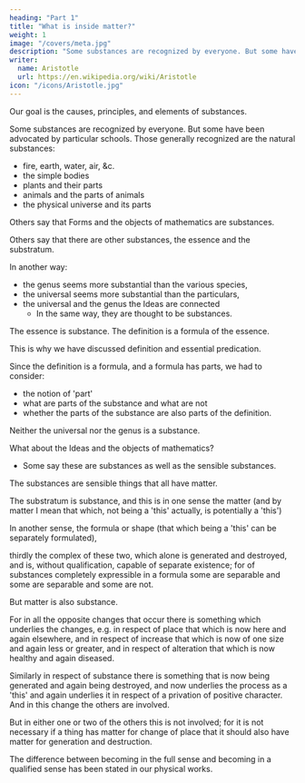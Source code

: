 ```yaml
---
heading: "Part 1"
title: "What is inside matter?"
weight: 1
image: "/covers/meta.jpg"
description: "Some substances are recognized by everyone. But some have been advocated by particular schools"
writer:
  name: Aristotle 
  url: https://en.wikipedia.org/wiki/Aristotle
icon: "/icons/Aristotle.jpg"
---
```




Our goal is the causes, principles, and elements of substances. 

Some substances are recognized by everyone. But some have been advocated by particular schools. Those generally recognized are the natural substances:
- fire, earth, water, air, &c.
- the simple bodies
- plants and their parts
- animals and the parts of animals
- the physical universe and its parts

Others say that Forms and the objects of mathematics are substances. 

Others say that there are other substances, the essence and the substratum. 

In another way:
- the genus seems more substantial than the various species,
- the universal seems more substantial than the particulars,
- the universal and the genus the Ideas are connected
  - In the same way, they are thought to be substances.

The essence is substance. The definition is a formula of the essence.

This is why we have discussed definition and essential predication. 

Since the definition is a formula, and a formula has parts, we had to consider:
- the notion of 'part'
- what are parts of the substance and what are not
- whether the parts of the substance are also parts of the definition. 

Neither the universal nor the genus is a substance. 

What about the Ideas and the objects of mathematics?
- Some say these are substances as well as the sensible substances.

The substances are sensible things that all have matter. 

The substratum is substance, and this is in one sense the matter (and by matter I mean that which, not being a 'this' actually, is potentially a 'this')

In another sense, the formula or shape (that which being a 'this' can be separately formulated), 

thirdly the complex of these two, which alone is generated and destroyed, and is, without qualification, capable of separate existence; for of substances completely expressible in a formula some are separable and some are separable and some are not.

But matter is also substance. 

For in all the opposite changes that occur there is something which underlies the changes, e.g. in respect of place that which is now here and again elsewhere, and in respect of increase that which is now of one size and again less or greater, and in respect of alteration that which is now healthy and again diseased.

Similarly in respect of substance there is something that is now being generated and again being destroyed, and now underlies the process as a 'this' and again underlies it in respect of a privation of positive character. And in this change the others are involved. 

But in either one or two of the others this is not involved; for it is not necessary if a thing has matter for change of place that it should also have matter for generation and destruction.

The difference between becoming in the full sense and becoming in a qualified sense has been stated in our physical works.
